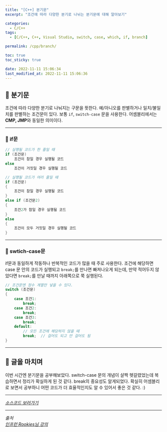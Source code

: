 ```yaml
---
title: "[C++] 분기문"
excerpt: "조건에 따라 다양한 분기로 나뉘는 분기문에 대해 알아보기"

categories:
  - C/C++
tags:
  - [C/C++, C++, Visual Studio, switch, case, which, if, branch]

permalink: /cpp/branch/

toc: true
toc_sticky: true

date: 2022-11-11 15:06:34
last_modified_at: 2022-11-11 15:06:36
---
```


## 👻 분기문
조건에 따라 다양한 분기로 나눠지는 구문을 뜻한다. 예/아니오를 판별하거나 일치/불일치를 판별하는 조건문이 있다. 보통 ``` if ```, ``` switch-case ``` 문을 사용한다. 어셈블리에서는 **CMP, JMP**와 동일한 의미이다.

***

### 🌱 if문
```c++
// 실행될 코드가 한 줄일 때
if (조건문)
    조건이 참일 경우 실행될 코드
else
    조건이 거짓일 경우 실행될 코드

// 실행될 코드가 여러 줄일 때
if (조건문)
{
    조건이 참일 경우 실행될 코드
}
else if (조건문2)
{
    조건2가 참일 경우 실행될 코드
}
else 
{
    조건이 모두 거짓일 경우 실행될 코드
}
```

***

### 🌱 swtich-case문
if문과 동일하게 작동하나 반복적인 코드가 많을 때 주로 사용한다. 조건에 해당하면 case 문 안의 코드가 실행되고 ``` break; ```를 만나면 빠져나오게 되는데, 만약 적어두지 않았다면 ``` break; ```를 만날 때까지 아래쪽으로 쭉 실행된다.   

```c++
// 조건문엔 정수 계열만 넣을 수 있다.
switch (조건문)
{
    case 조건1:
        break;
    case 조건2:
        break; 
    case 조건3:
        break;
    default:
        // 모든 조건에 해당하지 않을 때
        break;  // 걸어도 되고 안 걸어도 됨
}
```

***

## 👻 글을 마치며
이번 시간엔 분기문을 공부해보았다. switch-case 문의 개념이 살짝 헷갈렸었는데 복습하면서 정리가 확실하게 된 것 같다. break의 중요성도 알게되었다. 확실히 어셈블리로 보면서 공부하니 어떤 코드가 더 효율적인지도 알 수 있어서 좋은 것 같다. :)

***

_[소스코드 보러가기](https://github.com/choi-dan-di/study_cpp/tree/main/flow-control/branch)_

***

_출처_   
_[인프런 Rookies님 강의](https://inf.run/bje8)_   